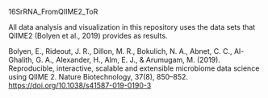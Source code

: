 16SrRNA_FromQIIME2_ToR

All data analysis and visualization in this repository uses the data sets that QIIME2 (Bolyen et al., 2019) provides as results.

Bolyen, E., Rideout, J. R., Dillon, M. R., Bokulich, N. A., Abnet, C. C., Al-Ghalith, G. A., Alexander, H., Alm, E. J., & Arumugam, M. (2019). Reproducible, interactive, scalable and extensible microbiome data science using QIIME 2. Nature Biotechnology, 37(8), 850–852. https://doi.org/10.1038/s41587-019-0190-3
